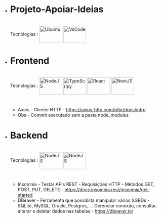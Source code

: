 
#
* # Projeto-Apoiar-Ideias

  <div style="display: inline_block"><br>
  Tecnologias : 
  <img align="center" alt="Ubuntu" height="54" width="72" src="https://cdn.jsdelivr.net/gh/devicons/devicon/icons/ubuntu/ubuntu-plain-wordmark.svg">
  <img align="center" alt="VsCode" height="54" width="72" src="https://cdn.jsdelivr.net/gh/devicons/devicon/icons/vscode/vscode-original-wordmark.svg">  
  
#
* # Frontend

  <div style="display: inline_block"><br> 
  Tecnologias :
  <img align="center" alt="NodeJS" height="54" width="72" src="https://cdn.jsdelivr.net/gh/devicons/devicon/icons/nodejs/nodejs-original-wordmark.svg">
  <img align="center" alt="TypeScripy" height="54" width="72" src=" https://cdn.jsdelivr.net/gh/devicons/devicon/icons/typescript/typescript-original.svg ">
  <img align="center" alt="React" height="54" width="72" src="https://cdn.jsdelivr.net/gh/devicons/devicon/icons/react/react-original-wordmark.svg">
  <img align="center" alt="NextJS" height="54" width="72" src="https://cdn.jsdelivr.net/gh/devicons/devicon/icons/nextjs/nextjs-original-wordmark.svg">
  
    #
    
    - Axios - Cliente HTTP - https://axios-http.com/ptbr/docs/intro
    - Obs - Commit executado sem a pasta node_modules 

#
* # Backend
    
  <div style="display: inline_block"><br>
  Tecnologias :
  <img align="center" alt="NodeJS" height="54" width="72" src="https://cdn.jsdelivr.net/gh/devicons/devicon/icons/python/python-original-wordmark.svg">
  <img align="center" alt="NodeJS" height="54" width="72" src="https://cdn.jsdelivr.net/gh/devicons/devicon/icons/django/django-plain.svg">
  
    #
    
    - Insomnia - Testar APIs REST - Requisições HTTP - Métodos GET, POST, PUT, DELETE - https://docs.insomnia.rest/insomnia/get-started
    - DBeaver - Ferramenta que possibilta manipular vários SGBDs - SQLite, MySQL, Oracle, Postgres, ... Gerenciar conexão, consultar, alterar e deletar dados nas tabelas - https://dbeaver.io/
